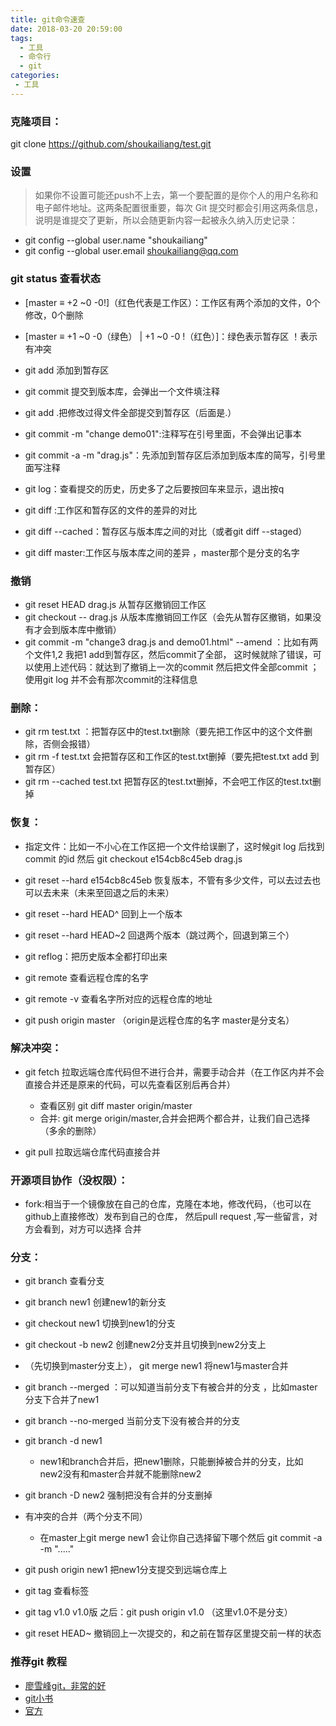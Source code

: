 ```yaml
---
title: git命令速查
date: 2018-03-20 20:59:00
tags: 
  - 工具
  - 命令行
  - git
categories:
 - 工具
---
```

### 克隆项目：
git clone https://github.com/shoukailiang/test.git

### 设置
  > 如果你不设置可能还push不上去，第一个要配置的是你个人的用户名称和电子邮件地址。这两条配置很重要，每次 Git 提交时都会引用这两条信息，说明是谁提交了更新，所以会随更新内容一起被永久纳入历史记录：
 - git config --global user.name "shoukailiang"
 - git config --global user.email shoukailiang@qq.com

### git status 查看状态
- [master ≡ +2 ~0 -0!]（红色代表是工作区）：工作区有两个添加的文件，0个修改，0个删除   
- [master ≡ +1 ~0 -0（绿色） | +1 ~0 -0 !（红色）]：绿色表示暂存区   ！表示有冲突

- git add 添加到暂存区
- git commit 提交到版本库，会弹出一个文件填注释

- git add .把修改过得文件全部提交到暂存区（后面是.）
- git commit -m "change demo01":注释写在引号里面，不会弹出记事本

- git commit -a -m "drag.js"：先添加到暂存区后添加到版本库的简写，引号里面写注释

- git log：查看提交的历史，历史多了之后要按回车来显示，退出按q

- git diff :工作区和暂存区的文件的差异的对比
- git diff --cached：暂存区与版本库之间的对比（或者git diff --staged）
- git diff master:工作区与版本库之间的差异 ，master那个是分支的名字

### 撤销
- git reset HEAD drag.js  从暂存区撤销回工作区
- git checkout -- drag.js 从版本库撤销回工作区（会先从暂存区撤销，如果没有才会到版本库中撤销）
- git commit -m "change3 drag.js and demo01.html" --amend  ：比如有两个文件1,2 我把1 add到暂存区，然后commit了全部，
这时候就除了错误，可以使用上述代码：就达到了撤销上一次的commit 然后把文件全部commit ；使用git log 并不会有那次commit的注释信息


### 删除：
- git rm test.txt ：把暂存区中的test.txt删除（要先把工作区中的这个文件删除，否侧会报错）
- git rm -f test.txt 会把暂存区和工作区的test.txt删掉（要先把test.txt  add 到暂存区）
- git rm --cached test.txt 把暂存区的test.txt删掉，不会吧工作区的test.txt删掉


### 恢复：
- 指定文件：比如一不小心在工作区把一个文件给误删了，这时候git log 后找到commit 的id  然后 git checkout e154cb8c45eb drag.js
- git reset --hard e154cb8c45eb   恢复版本，不管有多少文件，可以去过去也可以去未来（未来至回退之后的未来）
- git reset  --hard HEAD^ 回到上一个版本
- git reset  --hard HEAD~2 回退两个版本（跳过两个，回退到第三个）

- git reflog：把历史版本全都打印出来

- git remote 查看远程仓库的名字
- git remote -v 查看名字所对应的远程仓库的地址
- git push origin master  （origin是远程仓库的名字  master是分支名）


### 解决冲突：

- git fetch 拉取远端仓库代码但不进行合并，需要手动合并（在工作区内并不会直接合并还是原来的代码，可以先查看区别后再合并）
	- 查看区别 git diff master origin/master
	- 合并: git merge origin/master,合并会把两个都合并，让我们自己选择（多余的删除）

- git pull  拉取远端仓库代码直接合并


### 开源项目协作（没权限）：  
- fork:相当于一个镜像放在自己的仓库，克隆在本地，修改代码，（也可以在github上直接修改）发布到自己的仓库，
然后pull request  ,写一些留言，对方会看到，对方可以选择 合并


### 分支：
- git branch 查看分支
- git branch new1 创建new1的新分支
- git checkout new1 切换到new1的分支
- git checkout -b new2 创建new2分支并且切换到new2分支上

- （先切换到master分支上）， git merge new1   将new1与master合并
 - git branch --merged ：可以知道当前分支下有被合并的分支 ，比如master分支下合并了new1
 - git branch --no-merged 当前分支下没有被合并的分支
 - git branch -d new1          
    - new1和branch合并后，把new1删除，只能删掉被合并的分支，比如new2没有和master合并就不能删除new2
- git branch -D new2 强制把没有合并的分支删掉
- 有冲突的合并（两个分支不同）
  - 在master上git merge new1  会让你自己选择留下哪个然后 git commit -a -m "....."


- git push origin  new1  把new1分支提交到远端仓库上


- git tag 查看标签
- git tag v1.0   v1.0版 
之后：git push origin v1.0 （这里v1.0不是分支）
- git reset HEAD~  撤销回上一次提交的，和之前在暂存区里提交前一样的状态

### 推荐git 教程
- [廖雪峰git，非常的好](https://www.liaoxuefeng.com/wiki/0013739516305929606dd18361248578c67b8067c8c017b000)
- [git小书](http://www.ituring.com.cn/book/1870)
- [官方](https://git-scm.com/book/zh/v2)